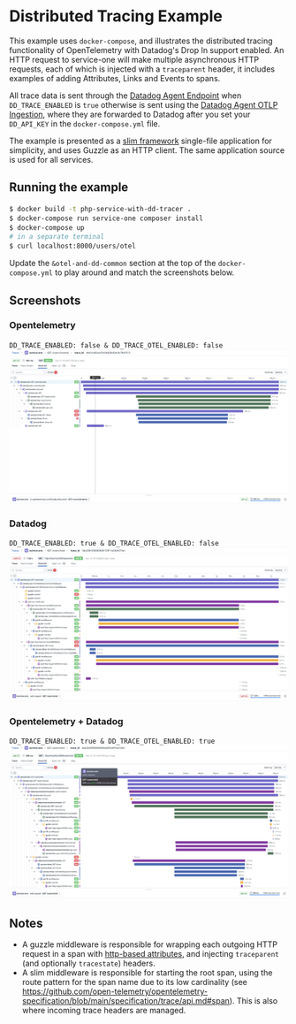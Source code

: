 # Distributed Tracing Example
This example uses `docker-compose`, and illustrates the distributed tracing functionality of OpenTelemetry with Datadog's Drop In support enabled. An HTTP request to service-one will make multiple asynchronous HTTP requests, each of which is injected with a `traceparent` header, it includes examples of adding Attributes, Links and Events to spans.

All trace data is sent through the [Datadog Agent Endpoint](https://docs.datadoghq.com/containers/docker/apm/?tab=linux#docker-network) when `DD_TRACE_ENABLED` is `true` otherwise is sent using the [Datadog Agent OTLP Ingestion]([https://docs.datadoghq.com/opentelemetry/interoperability/otlp_ingest_in_the_agent/?tab=host](https://docs.datadoghq.com/opentelemetry/interoperability/otlp_ingest_in_the_agent/?tab=docker#enabling-otlp-ingestion-on-the-datadog-agent)), where they are forwarded to Datadog after you set your `DD_API_KEY` in the `docker-compose.yml` file.

The example is presented as a [slim framework](https://www.slimframework.com/) single-file application for simplicity, and uses Guzzle as an HTTP client. The same application source is used for all services.

## Running the example
```bash
$ docker build -t php-service-with-dd-tracer .
$ docker-compose run service-one composer install
$ docker-compose up
# in a separate terminal
$ curl localhost:8000/users/otel
```
Update the `&otel-and-dd-common` section at the top of the `docker-compose.yml` to play around and match the screenshots below.

## Screenshots
### Opentelemetry
`DD_TRACE_ENABLED: false & DD_TRACE_OTEL_ENABLED: false`
![Opentelemetry](screenshots/distributed-otel-trace.png?raw=true "DD_TRACE_ENABLED: false & DD_TRACE_OTEL_ENABLED: false")

### Datadog
`DD_TRACE_ENABLED: true & DD_TRACE_OTEL_ENABLED: false`
![Datadog](screenshots/distributed-dd-trace.png?raw=true "DD_TRACE_ENABLED: true & DD_TRACE_OTEL_ENABLED: false")

### Opentelemetry + Datadog
`DD_TRACE_ENABLED: true & DD_TRACE_OTEL_ENABLED: true`
![Opentelemetry + Datadog](screenshots/distributed-otel-dd-trace.png?raw=true "DD_TRACE_ENABLED: true & DD_TRACE_OTEL_ENABLED: true")

## Notes
* A guzzle middleware is responsible for wrapping each outgoing HTTP request in a span with [http-based attributes](https://github.com/open-telemetry/opentelemetry-specification/blob/main/specification/trace/semantic_conventions/http.md), and injecting `traceparent` (and optionally `tracestate`) headers.
* A slim middleware is responsible for starting the root span, using the route pattern for the span name due to its low cardinality (see https://github.com/open-telemetry/opentelemetry-specification/blob/main/specification/trace/api.md#span). This is also where incoming trace headers are managed.
